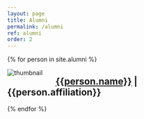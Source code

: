 ```yaml
---
layout: page
title: Alumni
permalink: /alumni
ref: alumni
order: 2
---
```



{% for person in site.alumni %}

<img src="{{site.baseurl}}{{person.url}}/50h.jpg" alt="thumbnail" align="left" style="margin-right: 30px">
<h2><a href="{{site.baseurl}}{{person.url}}">{{person.name}}</a> | {{person.affiliation}}</h2>

{% endfor %}